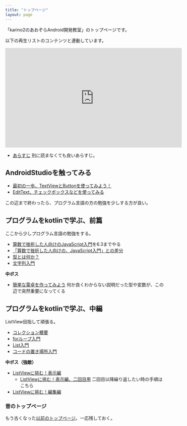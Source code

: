 ```yaml
---
title: "トップページ"
layout: page
---
```


「karino2のあおぞらAndroid開発教室」のトップページです。

以下の再生リストのコンテンツと連動しています。
<iframe width="560" height="315" src="https://www.youtube.com/embed/videoseries?list=PL3J_mLcl4YCdi2bLHtynt7Ohni1_NQJiF" title="YouTube video player" frameborder="0" allow="accelerometer; autoplay; clipboard-write; encrypted-media; gyroscope; picture-in-picture; web-share" allowfullscreen></iframe>

- [あらすじ](intro.md) 別に読まなくても良いあらすじ。

## AndroidStudioを触ってみる

- [最初の一歩、TextViewとButtonを使ってみよう！](textview_button.md)
- [EditText、チェックボックスなどを使ってみる](misc_view.md)

この辺まで終わったら、プログラム言語の方の勉強を少しする方が良い。

## プログラムをkotlinで学ぶ、前篇

ここから少しプログラム言語の勉強をする。

- [算数で挫折した人向けのJavaScript入門](https://karino2.github.io/js-introduction/)を6.3までやる
- [「算数で挫折した人向けの、JavaScript入門」との差分](diff_to_js_intro.md)
- [型とは何か？](what_is_type.md)
- [文字列入門](string_intro.md)

**中ボス**

- [簡単な電卓を作ってみよう](simple_calc.md) 何か良くわからない説明だった型や変数が、この辺で突然重要になってくる

## プログラムをkotlinで学ぶ、中編

ListView目指して頑張る。

- [コレクション概要](collection.md)
- [forループ入門](for_loop.md)
- [List入門](list_intro.md)
- [コードの置き場所入門](code_location_intro.md)

**中ボス（強敵）**

- [ListViewに挑む！表示編](listview_disp.md)
  - [ListViewに挑む！表示編、二回目用](listview_disp_second.md) 二回目以降繰り返したい時の手順はこちら
- [ListViewに挑む！編集編](listview_edit.md)


### 昔のトップページ

もう古くなった[以前のトップページ](old_index.md)。一応残しておく。